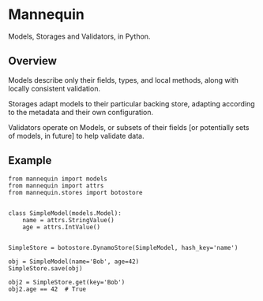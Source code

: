 # Mannequin

Models, Storages and Validators, in Python.

## Overview

Models describe only their fields, types, and local methods, along with locally
consistent validation.

Storages adapt models to their particular backing store, adapting according to
the metadata and their own configuration.

Validators operate on Models, or subsets of their fields [or potentially sets
of models, in future] to help validate data.


## Example

```
from mannequin import models
from mannequin import attrs
from mannequin.stores import botostore


class SimpleModel(models.Model):
    name = attrs.StringValue()
    age = attrs.IntValue()


SimpleStore = botostore.DynamoStore(SimpleModel, hash_key='name')

obj = SimpleModel(name='Bob', age=42)
SimpleStore.save(obj)

obj2 = SimpleStore.get(key='Bob')
obj2.age == 42  # True
```
